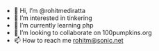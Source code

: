 - 👋 Hi, I’m @rohitmediratta
- 👀 I’m interested in tinkering
- 🌱 I’m currently learning php
- 💞️ I’m looking to collaborate on 100pumpkins.org
- 📫 How to reach me rohitm@sonic.net

<!---
rohitmediratta/rohitmediratta is a ✨ special ✨ repository because its `README.md` (this file) appears on your GitHub profile.
You can click the Preview link to take a look at your changes.
--->
